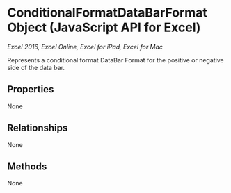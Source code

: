 # ConditionalFormatDataBarFormat Object (JavaScript API for Excel)

_Excel 2016, Excel Online, Excel for iPad, Excel for Mac_

Represents a conditional format DataBar Format for the positive or negative side of the data bar.

## Properties

None

## Relationships
None


## Methods
None

